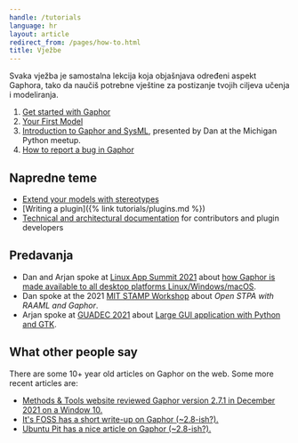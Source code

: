 ```yaml
---
handle: /tutorials
language: hr
layout: article
redirect_from: /pages/how-to.html
title: Vježbe
---
```


Svaka vježba je samostalna lekcija koja objašnjava određeni aspekt Gaphora,
tako da naučiš potrebne vještine za postizanje tvojih ciljeva učenja i
modeliranja.

1. <a href="get-started-with-gaphor">Get started with Gaphor</a>
2. <a href="your-first-model">Your First Model</a>
3. <i class="fab fa-youtube"></i> [Introduction to Gaphor and
SysML](https://www.youtube.com/watch?v=J1k9GTmYwkc), presented by Dan at the
Michigan Python meetup.
4. <a href="report-bugs">How to report a bug in Gaphor</a>


## Napredne teme

- [Extend your models with
  stereotypes](https://gaphor.readthedocs.io/en/latest/stereotypes.html)
- [Writing a plugin]({% link tutorials/plugins.md %})
- [Technical and architectural
documentation](https://gaphor.readthedocs.io/)  for contributors and plugin
developers

## Predavanja

- Dan and Arjan spoke at [Linux App Summit
  2021](https://linuxappsummit.org/)  about [how Gaphor is made available to
  all desktop platforms
  Linux/Windows/macOS](https://www.youtube.com/watch?v=vLwAT-TLmZU).
- Dan spoke at the 2021 [MIT STAMP
  Workshop](https://psas.scripts.mit.edu/home/2021-stamp-workshop-program/)
  about _Open STPA with RAAML and Gaphor_.
- Arjan spoke at [GUADEC 2021](https://events.gnome.org/event/9/) about
  [Large GUI application with Python and
  GTK](https://events.gnome.org/event/9/contributions/188/).

## What other people say

There are some 10+ year old articles on Gaphor on the web. Some more recent
articles are:

- [Methods & Tools website reviewed Gaphor version 2.7.1 in December 2021 on
  a Window 10.](https://www.methodsandtools.com/tools/gaphor.php)
- [It's FOSS has a short write-up on Gaphor
  (~2.8-ish?).](https://itsfoss.com/gaphor-modeling-tool/)
- [Ubuntu Pit has a nice article on Gaphor
  (~2.8-ish?).](https://www.ubuntupit.com/gaphor-an-open-source-simple-graphical-modeling-tool/)
